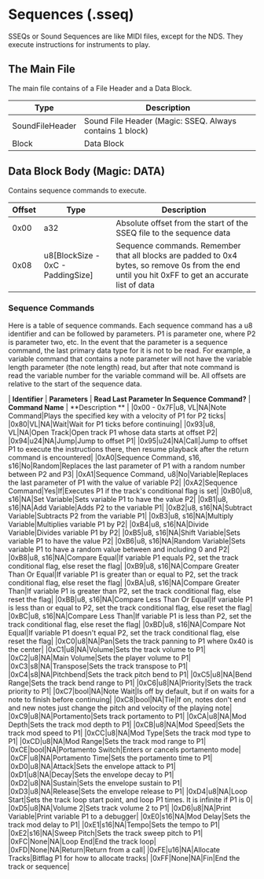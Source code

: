 # Sequences (.sseq)
SSEQs or Sound Sequences are like MIDI files, except for the NDS. They execute instructions for instruments to play.

## The Main File
The main file contains of a File Header and a Data Block.

| **Type** | **Description** |
|----------|-----------------|
|SoundFileHeader|Sound File Header (Magic: SSEQ. Always contains 1 block)|
|Block|Data Block|

## Data Block Body (Magic: DATA)
Contains sequence commands to execute.

| **Offset** | **Type** | **Description** |
|------------|----------|-----------------|
|0x00|a32|Absolute offset from the start of the SSEQ file to the sequence data|
|0x08|u8[BlockSize - 0xC - PaddingSize]|Sequence commands. Remember that all blocks are padded to 0x4 bytes, so remove 0s from the end until you hit 0xFF to get an accurate list of data|

### Sequence Commands
Here is a table of sequence commands. Each sequence command has a u8 identifier and can be followed by parameters. P1 is parameter one, where P2 is parameter two, etc. In the event that the parameter is a sequence command, the last primary data type for it is not to be read. For example, a variable command that contains a note parameter will not have the variable length parameter (the note length) read, but after that note command is read the variable number for the variable command will be. All offsets are relative to the start of the sequence data.

| **Identifier** | **Parameters** | **Read Last Parameter In Sequence Command?** | **Command Name** | **Description ** |
|0x00 - 0x7F|u8, VL|NA|Note Command|Plays the specified key with a velocity of P1 for P2 ticks|
|0x80|VL|NA|Wait|Wait for P1 ticks before continuing|
|0x93|u8, VL|NA|Open Track|Open track P1 whose data starts at offset P2|
|0x94|u24|NA|Jump|Jump to offset P1|
|0x95|u24|NA|Call|Jump to offset P1 to execute the instructions there, then resume playback after the return command is encountered|
|0xA0|Sequence Command, s16, s16|No|Random|Replaces the last parameter of P1 with a random number between P2 and P3|
|0xA1|Sequence Command, u8|No|Variable|Replaces the last parameter of P1 with the value of variable P2|
|0xA2|Sequence Command|Yes|If|Executes P1 if the track's conditional flag is set|
|0xB0|u8, s16|NA|Set Variable|Sets variable P1 to have the value P2|
|0xB1|u8, s16|NA|Add Variable|Adds P2 to the variable P1|
|0xB2|u8, s16|NA|Subtract Variable|Subtracts P2 from the variable P1|
|0xB3|u8, s16|NA|Multiply Variable|Multiplies variable P1 by P2|
|0xB4|u8, s16|NA|Divide Variable|Divides variable P1 by P2|
|0xB5|u8, s16|NA|Shift Variable|Sets variable P1 to have the value P2|
|0xB6|u8, s16|NA|Random Variable|Sets variable P1 to have a random value between and including 0 and P2|
|0xB8|u8, s16|NA|Compare Equal|If variable P1 equals P2, set the track conditional flag, else reset the flag|
|0xB9|u8, s16|NA|Compare Greater Than Or Equal|If variable P1 is greater than or equal to P2, set the track conditional flag, else reset the flag|
|0xBA|u8, s16|NA|Compare Greater Than|If variable P1 is greater than P2, set the track conditional flag, else reset the flag|
|0xBB|u8, s16|NA|Compare Less Than Or Equal|If variable P1 is less than or equal to P2, set the track conditional flag, else reset the flag|
|0xBC|u8, s16|NA|Compare Less Than|If variable P1 is less than P2, set the track conditional flag, else reset the flag|
|0xBD|u8, s16|NA|Compare Not Equal|If variable P1 doesn't equal P2, set the track conditional flag, else reset the flag|
|0xC0|u8|NA|Pan|Sets the track panning to P1 where 0x40 is the center|
|0xC1|u8|NA|Volume|Sets the track volume to P1|
|0xC2|u8|NA|Main Volume|Sets the player volume to P1|
|0xC3|s8|NA|Transpose|Sets the track transpose to P1|
|0xC4|s8|NA|Pitchbend|Sets the track pitch bend to P1|
|0xC5|u8|NA|Bend Range|Sets the track bend range to P1|
|0xC6|u8|NA|Priority|Sets the track priority to P1|
|0xC7|bool|NA|Note Wait|Is off by default, but if on waits for a note to finish before continuing|
|0xC8|bool|NA|Tie|If on, notes don't end and new notes just change the pitch and velocity of the playing note|
|0xC9|u8|NA|Portamento|Sets track portamento to P1|
|0xCA|u8|NA|Mod Depth|Sets the track mod depth to P1|
|0xCB|u8|NA|Mod Speed|Sets the track mod speed to P1|
|0xCC|u8|NA|Mod Type|Sets the track mod type to P1|
|0xCD|u8|NA|Mod Range|Sets the track mod range to P1|
|0xCE|bool|NA|Portamento Switch|Enters or cancels portamento mode|
|0xCF|u8|NA|Portamento Time|Sets the portamento time to P1|
|0xD0|u8|NA|Attack|Sets the envelope attack to P1|
|0xD1|u8|NA|Decay|Sets the envelope decay to P1|
|0xD2|u8|NA|Sustain|Sets the envelope sustain to P1|
|0xD3|u8|NA|Release|Sets the envelope release to P1|
|0xD4|u8|NA|Loop Start|Sets the track loop start point, and loop P1 times. It is infinite if P1 is 0|
|0xD5|u8|NA|Volume 2|Sets track volume 2 to P1|
|0xD6|u8|NA|Print Variable|Print variable P1 to a debugger|
|0xE0|s16|NA|Mod Delay|Sets the track mod delay to P1|
|0xE1|s16|NA|Tempo|Sets the tempo to P1|
|0xE2|s16|NA|Sweep Pitch|Sets the track sweep pitch to P1|
|0xFC|None|NA|Loop End|End the track loop|
|0xFD|None|NA|Return|Return from a call|
|0xFE|u16|NA|Allocate Tracks|Bitflag P1 for how to allocate tracks|
|0xFF|None|NA|Fin|End the track or sequence|